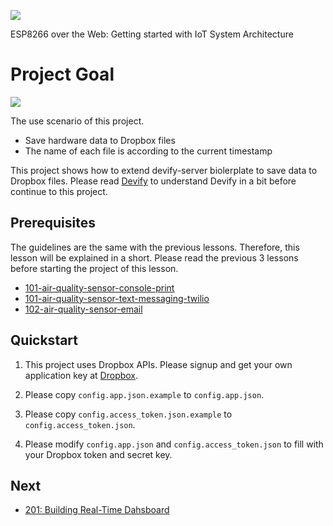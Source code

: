 ![](http://res.cloudinary.com/jollen/image/upload/h_110/v1455862763/devify-logo_rh63vl.png)

ESP8266 over the Web: Getting started with IoT System Architecture

# Project Goal

![](https://cloud.githubusercontent.com/assets/1126021/13699804/b9498212-e7b7-11e5-99e3-734ac6bf91da.png)

The use scenario of this project.

* Save hardware data to Dropbox files
* The name of each file is according to the current timestamp

This project shows how to extend devify-server biolerplate to save data to Dropbox files. Please read [Devify](https://github.com/DevifyPlatform/devify-server/blob/master/README.md) to understand Devify in a bit before continue to this project.

## Prerequisites

The guidelines are the same with the previous lessons. Therefore, this lesson will be explained in a short. Please read the previous 3 lessons before starting the project of this lesson. 

* [101-air-quality-sensor-console-print](../101-air-quality-sensor-console-print)
* [101-air-quality-sensor-text-messaging-twilio](../101-air-quality-sensor-text-messaging-twilio)
* [102-air-quality-sensor-email](../102-air-quality-sensor-email)

## Quickstart

1. This project uses Dropbox APIs. Please signup and get your own application key at [Dropbox](https://dropbox.com/).

2. Please copy ```config.app.json.example``` to ```config.app.json```.

3. Please copy ```config.access_token.json.example``` to ```config.access_token.json```.

4. Please modify ```config.app.json``` and ```config.access_token.json``` to fill with your Dropbox token and secret key.

## Next

* [201: Building Real-Time Dahsboard](../201-web-of-things-dashboard/)
